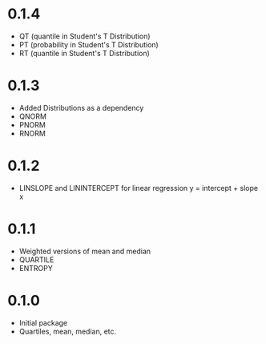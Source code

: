 # 0.1.4
- QT (quantile in Student's T Distribution)
- PT (probability in Student's T Distribution)
- RT (quantile in Student's T Distribution)


# 0.1.3
- Added Distributions as a dependency
- QNORM
- PNORM
- RNORM

# 0.1.2
- LINSLOPE and LININTERCEPT for linear regression y = intercept + slope x
  

# 0.1.1 
- Weighted versions of mean and median
- QUARTILE 
- ENTROPY 

# 0.1.0
- Initial package
- Quartiles, mean, median, etc.